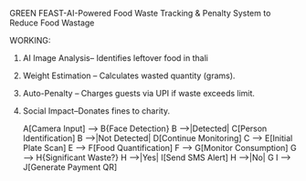  GREEN FEAST-AI-Powered Food Waste Tracking & Penalty System to Reduce Food Wastage 


WORKING:
1) AI Image Analysis– Identifies leftover food in thali 
2) Weight Estimation – Calculates wasted quantity (grams).   
3) Auto-Penalty – Charges guests via UPI if waste exceeds limit.   
4) Social Impact–Donates fines to charity. 

    A[Camera Input] --> B{Face Detection}
    B -->|Detected| C[Person Identification]
    B -->|Not Detected| D[Continue Monitoring]
    C --> E[Initial Plate Scan]
    E --> F[Food Quantification]
    F --> G[Monitor Consumption]
    G --> H{Significant Waste?}
    H -->|Yes| I[Send SMS Alert]
    H -->|No| G
    I --> J[Generate Payment QR]
